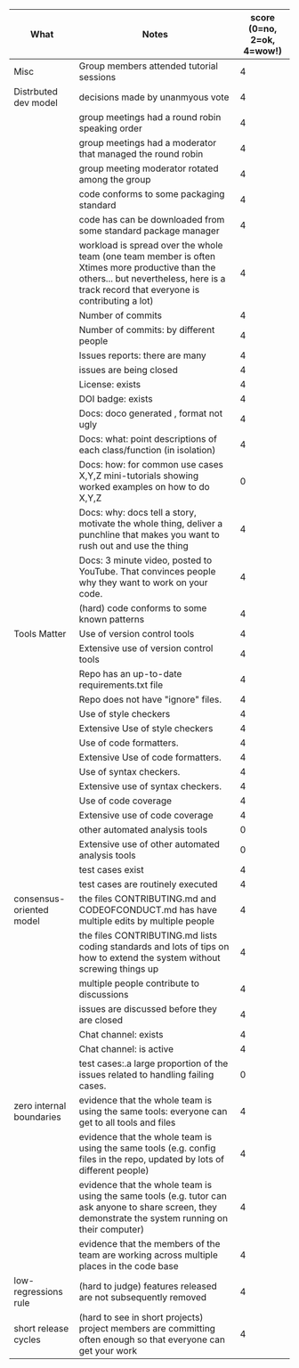 | What                     | Notes                                                                                                                                                                                    | score (0=no, 2=ok, 4=wow!) |
| ------------------------ | ---------------------------------------------------------------------------------------------------------------------------------------------------------------------------------------- | -------------------------- |
| Misc                     | Group members attended tutorial sessions                                                                                                                                                 | 4                          |
| Distrbuted dev model     | decisions made by unanmyous vote                                                                                                                                                         | 4                          |
|                          | group meetings had a round robin speaking order                                                                                                                                          | 4                          |
|                          | group meetings had a moderator that managed the round robin                                                                                                                              | 4                          |
|                          | group meeting moderator rotated among the group                                                                                                                                          | 4                          |
|                          | code conforms to some packaging standard                                                                                                                                                 | 4                          |
|                          | code has can be downloaded from some standard package manager                                                                                                                            | 4                          |
|                          | workload is spread over the whole team (one team member is often Xtimes more productive than the others... but nevertheless, here is a track record that everyone is contributing a lot) | 4                          |
|                          | Number of commits                                                                                                                                                                        | 4                          |
|                          | Number of commits: by different people                                                                                                                                                   | 4                          |
|                          | Issues reports: there are many                                                                                                                                                           | 4                          |
|                          | issues are being closed                                                                                                                                                                  | 4                          |
|                          | License: exists                                                                                                                                                                          | 4                          |
|                          | DOI badge: exists                                                                                                                                                                        | 4                          |
|                          | Docs: doco generated , format not ugly                                                                                                                                                   | 4                          |
|                          | Docs: what: point descriptions of each class/function (in isolation)                                                                                                                     | 4                          |
|                          | Docs: how: for common use cases X,Y,Z mini-tutorials showing worked examples on how to do X,Y,Z                                                                                          | 0                          |
|                          | Docs: why: docs tell a story, motivate the whole thing, deliver a punchline that makes you want to rush out and use the thing                                                            | 4                          |
|                          | Docs: 3 minute video, posted to YouTube. That convinces people why they want to work on your code.                                                                                       | 4                          |
|                          | (hard) code conforms to some known patterns                                                                                                                                              | 4                          |
| Tools Matter             | Use of version control tools                                                                                                                                                             | 4                          |
|                          | Extensive use of version control tools                                                                                                                                                   | 4                          |
|                          | Repo has an up-to-date requirements.txt file                                                                                                                                             | 4                          |
|                          | Repo does not have "ignore" files.                                                                                                                                                       | 4                          |
|                          | Use of style checkers                                                                                                                                                                    | 4                          |
|                          | Extensive Use of style checkers                                                                                                                                                          | 4                          |
|                          | Use of code formatters.                                                                                                                                                                  | 4                          |
|                          | Extensive Use of code formatters.                                                                                                                                                        | 4                          |
|                          | Use of syntax checkers.                                                                                                                                                                  | 4                          |
|                          | Extensive use of syntax checkers.                                                                                                                                                        | 4                          |
|                          | Use of code coverage                                                                                                                                                                     | 4                          |
|                          | Extensive use of code coverage                                                                                                                                                           | 4                          |
|                          | other automated analysis tools                                                                                                                                                           | 0                          |
|                          | Extensive use of other automated analysis tools                                                                                                                                          | 0                          |
|                          | test cases exist                                                                                                                                                                         | 4                          |
|                          | test cases are routinely executed                                                                                                                                                        | 4                          |
| consensus-oriented model | the files CONTRIBUTING.md and CODEOFCONDUCT.md has have multiple edits by multiple people                                                                                                | 4                          |
|                          | the files CONTRIBUTING.md lists coding standards and lots of tips on how to extend the system without screwing things up                                                                 | 4                          |
|                          | multiple people contribute to discussions                                                                                                                                                | 4                          |
|                          | issues are discussed before they are closed                                                                                                                                              | 4                          |
|                          | Chat channel: exists                                                                                                                                                                     | 4                          |
|                          | Chat channel: is active                                                                                                                                                                  | 4                          |
|                          | test cases:.a large proportion of the issues related to handling failing cases.                                                                                                          | 0                          |
| zero internal boundaries | evidence that the whole team is using the same tools: everyone can get to all tools and files                                                                                            | 4                          |
|                          | evidence that the whole team is using the same tools (e.g. config files in the repo, updated by lots of different people)                                                                | 4                          |
|                          | evidence that the whole team is using the same tools (e.g. tutor can ask anyone to share screen, they demonstrate the system running on their computer)                                  | 4                          |
|                          | evidence that the members of the team are working across multiple places in the code base                                                                                                | 4                          |
| low-regressions rule     | (hard to judge) features released are not subsequently removed                                                                                                                           | 4                          |
| short release cycles     | (hard to see in short projects) project members are committing often enough so that everyone can get your work                                                                           | 4                          |
